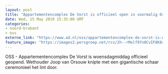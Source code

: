 ```yaml
---
layout: post
title: "Appartementencomplex De Vorst is officieel open in voormalig Organon-pand Oss"
date: Wed, 15 May 2019 15:35:00 GMT
categories: 
- noord-brabant 
- oss 
externe_link: "https://www.ad.nl/oss/appartementencomplex-de-vorst-is-officieel-open-in-voormalig-organon-pand-oss~a4513228/"
feature_image: "https://images2.persgroep.net/rcs/2h--rMolf97n0CvIF8K8xdyMzns/diocontent/148445442/_fitwidth/400/?appId=21791a8992982cd8da851550a453bd7f&quality=0.7"
---
```


OSS - Appartementencomplex De Vorst is woensdagmiddag officieel geopend. Wethouder Joop van Orsouw knipte met een gigantische schaar ceremonieel het lint door.
